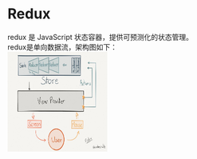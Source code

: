 # Redux
redux 是 JavaScript 状态容器，提供可预测化的状态管理。  
redux是单向数据流，架构图如下：  
<img src="https://github.com/huangming1994/react-tutorial/blob/master/src/images/redux.png?raw=true" width="200" height="200" />
